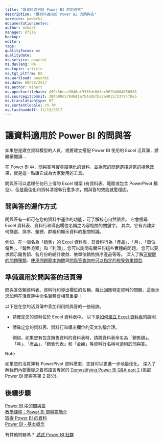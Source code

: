 ```yaml
---
title: "讓資料適用於 Power BI 的問與答"
description: "讓資料適用於 Power BI 的問與答"
services: powerbi
documentationcenter: 
author: mihart
manager: kfile
backup: 
editor: 
tags: 
qualityfocus: no
qualitydate: 
ms.service: powerbi
ms.devlang: NA
ms.topic: article
ms.tgt_pltfrm: NA
ms.workload: powerbi
ms.date: 09/26/2017
ms.author: mihart
ms.openlocfilehash: 499c3beca9046af9336de6dfec96994004050986
ms.sourcegitcommit: 284b09d579d601e754a05fba2a4025723724f8eb
ms.translationtype: HT
ms.contentlocale: zh-TW
ms.lasthandoff: 11/15/2017
---
```

# <a name="make-your-data-work-well-with-qa-in-power-bi"></a>讓資料適用於 Power BI 的問與答
如果您是建立資料模型的人員，或要建立搭配 Power BI 使用的 Excel 活頁簿，請繼續閱讀...

在 Power BI 中，問與答可搜尋結構化的資料，並為您的問題選擇適當的視覺效果，就是這一點讓它成為大家愛用的工具。   

問與答可以處理任何已上傳的 Excel 檔案 (有資料表、範圍或包含 PowerPivot 模型)，但是最佳化和資料清除執行愈多次，問與答的效能就愈穩固。 

## <a name="how-qa-works"></a>問與答的運作方式
問與答有一組可在您的資料中運作的功能，可了解核心自然語言。 它會搜尋 Excel 資料表、資料行和導出欄位名稱之內容相關的關鍵字。 其次，它有內建如何篩選、排序、彙總、群組和顯示資料的相關知識。 

例如，在一個名為「銷售」的 Excel 資料表，其資料行為「產品」、「月」、「單位銷售」、「銷售毛額」和「利潤」，您可以詢問有關任何這些實體的問題。  您可以要求顯示銷售額、各月份的總計收益、依單位銷售排序產品等等。 深入了解[可提問的問題種類](http://blogs.msdn.com/b/powerbi/archive/2014/02/27/demystifying-power-bi-q-amp-a-part-1.aspx)、[使用問題範本詢問](service-q-and-a.md)與[問與答查詢中可以指定的視覺效果類型](power-bi-visualization-types-for-reports-and-q-and-a.md).

## <a name="prepare-a-workbook-for-qa"></a>準備適用於問與答的活頁簿
問與答依賴資料表、資料行和導出欄位的名稱，藉此回應特定資料的問題，這表示您如何在活頁簿中命名實體會相當重要！

以下是在您的活頁簿中善加利用問與答的一些秘訣。

* 請確定您的資料位於 Excel 資料表中。 以下是[如何建立 Excel 資料表](https://support.office.com/article/Create-an-Excel-table-in-a-worksheet-e81aa349-b006-4f8a-9806-5af9df0ac664?ui=en-US&rs=en-US&ad=US)的說明.
* 請確定您的資料表、資料行和導出欄位的英文名稱合理。
  
  例如，如果您有包含銷售資料的資料表時，請將資料表命名為「銷售額」。 「年」、「產品」、「銷售代表」和「金額」等資料行名稱可適用於問與答。

> [!NOTE]
> 如果您的活頁簿有 PowerPivot 資料模型，您就可以更進一步地最佳化。 深入了解我們內部團隊之自然語言專家的 [Demystifying Power BI Q&A part 2](http://blogs.msdn.com/b/powerbi/archive/2014/02/27/demystifying-power-bi-q-amp-a-part-2.aspx) (揭密 Power BI 問與答第 2 部分)。
> 
> 

## <a name="next-steps"></a>後續步驟
[Power BI 中的問與答](service-q-and-a.md)  
[教學課程：Power BI 問與答簡介](power-bi-visualization-introduction-to-q-and-a.md)  
[取得 Power BI 的資料](service-get-data.md)  
[Power BI - 基本概念](service-basic-concepts.md)

有其他問題嗎？ [試試 Power BI 社群](http://community.powerbi.com/)


